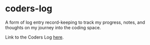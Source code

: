 # coders-log
A form of log entry record-keeping to track my progress, notes, and thoughts on my journey into the coding space.

Link to the Coders Log [here](https://jameslusk.github.io/Coders-Log/).
